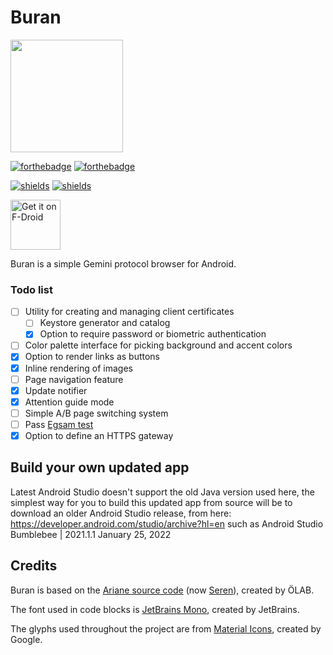 # Buran

<img width="180" src="buran.svg" />

[![forthebadge](https://forthebadge.com/images/badges/built-for-android.svg)](https://github.com/Corewala/Buran#buran)
[![forthebadge](https://forthebadge.com/images/badges/as-seen-on-tv.svg)](https://github.com/Corewala/Buran#buran)

[![shields](https://img.shields.io/badge/Download-Here-orange?style=for-the-badge)](https://github.com/Corewala/Buran/releases/latest)
[![shields](https://img.shields.io/badge/license-GPL-blue?style=for-the-badge)](https://github.com/Corewala/Buran/blob/master/LICENSE)

<a href="https://f-droid.org/packages/corewala.gemini.buran">
    <img src="https://fdroid.gitlab.io/artwork/badge/get-it-on.png"
    alt="Get it on F-Droid"
    height="80">
</a>

Buran is a simple Gemini protocol browser for Android.

### Todo list

- [ ] Utility for creating and managing client certificates
  - [ ] Keystore generator and catalog
  - [X] Option to require password or biometric authentication
- [ ] Color palette interface for picking background and accent colors
- [X] Option to render links as buttons
- [X] Inline rendering of images
- [ ] Page navigation feature
- [X] Update notifier
- [X] Attention guide mode
- [ ] Simple A/B page switching system
- [ ] Pass [Egsam test](https://github.com/pitr/egsam)
- [X] Option to define an HTTPS gateway

## Build your own updated app      

Latest Android Studio doesn't support the old Java version used here, the simplest way for you to build this updated app from source will be to download an older Android Studio release, from here: https://developer.android.com/studio/archive?hl=en such as Android Studio Bumblebee | 2021.1.1 January 25, 2022

## Credits

Buran is based on the [Ariane source code](https://web.archive.org/web/20210920212507/https://codeberg.org/oppenlab/Ariane) (now [Seren](https://orllewin.neocities.org/seren/)), created by ÖLAB.

The font used in code blocks is [JetBrains Mono](https://www.jetbrains.com/lp/mono/), created by JetBrains.

The glyphs used throughout the project are from [Material Icons](https://fonts.google.com/icons), created by Google.
